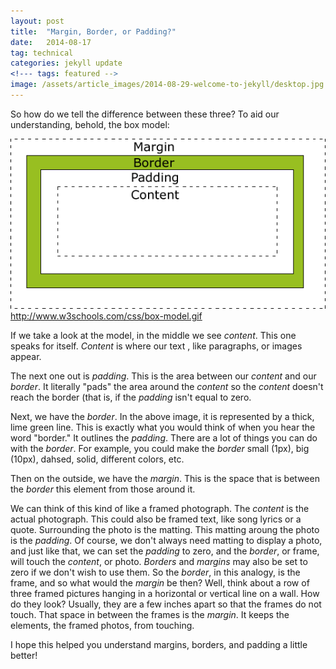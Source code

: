 ```yaml
---
layout: post
title:  "Margin, Border, or Padding?"
date:   2014-08-17
tag: technical
categories: jekyll update
<!--- tags: featured -->
image: /assets/article_images/2014-08-29-welcome-to-jekyll/desktop.jpg
---
```


So how do we tell the difference between these three?  To aid our understanding, behold, the box model:

<img src="/assets/images/box-model.jpg" class="inline"><a style="display:none;">box model pic from http://www.w3schools.com/css/box-model.gif</a>


If we take a look at the model, in the middle we see <em>content</em>.  This one speaks for itself.  <em>Content</em> is where our text , like paragraphs, or images appear.

The next one out is <em>padding</em>. This is the area between our <em>content</em> and our <em>border</em>.  It literally "pads" the area around the <em>content</em> so the <em>content</em> doesn't reach the border (that is, if the <em>padding</em> isn't equal to zero.

Next, we have the <em>border</em>.  In the above image, it is represented by a thick, lime green line. This is exactly what you would think of when you hear the word "border."  It outlines the <em>padding</em>.  There are a lot of things you can do with the <em>border</em>.  For example, you could make the <em>border</em> small (1px), big (10px), dahsed, solid, different colors, etc.

Then on the outside, we have the <em>margin</em>.  This is the space that is between the <em>border</em> this element from those around it.

We can think of this kind of like a framed photograph.  The <em>content</em> is the actual photograph.  This could also be framed text, like song lyrics or a quote.  Surrounding the photo is the matting. This matting aroung the photo is the <em>padding</em>.  Of course, we don't always need matting to display a photo, and just like that, we can set the <em>padding</em> to zero, and the <em>border</em>, or frame, will touch the <em>content</em>, or photo.  <em>Borders</em> and <em>margins</em> may also be set to zero if we don't wish to use them.  So the <em>border</em>, in this analogy, is the frame, and so what would the <em>margin</em> be then?  Well, think about a row of three framed pictures hanging in a horizontal or vertical line on a wall.  How do they look?  Usually, they are a few inches apart so that the frames do not touch.  That space in between the frames is the <em>margin</em>.  It keeps the elements, the framed photos, from touching.

I hope this helped you understand margins, borders, and padding a little better!
